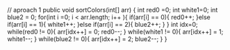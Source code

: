 // aproach 1
public void sortColors(int[] arr) {
int red0 =0;
int white1=0;
int blue2 = 0;
for(int i =0; i < arr.length; i++ ){
if(arr[i] == 0){
red0++;
}else if(arr[i] == 1){
white1++;
}else if(arr[i] == 2){
blue2++;
}
}
int idx=0;
while(red0 != 0){
arr[idx++] = 0;
red0--;
}
while(white1 != 0){
arr[idx++] = 1;
white1--;
}
while(blue2 != 0){
arr[idx++] = 2;
blue2--;
}
}